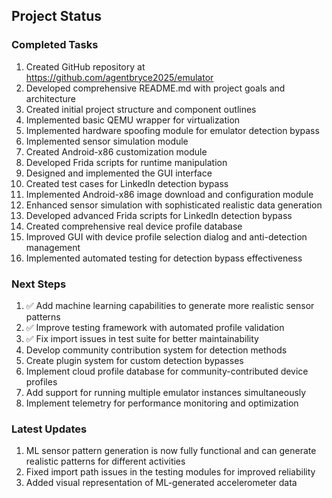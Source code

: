 ## Project Status
### Completed Tasks
1. Created GitHub repository at https://github.com/agentbryce2025/emulator
2. Developed comprehensive README.md with project goals and architecture
3. Created initial project structure and component outlines
4. Implemented basic QEMU wrapper for virtualization
5. Implemented hardware spoofing module for emulator detection bypass
6. Implemented sensor simulation module
7. Created Android-x86 customization module
8. Developed Frida scripts for runtime manipulation
9. Designed and implemented the GUI interface
10. Created test cases for LinkedIn detection bypass
11. Implemented Android-x86 image download and configuration module
12. Enhanced sensor simulation with sophisticated realistic data generation
13. Developed advanced Frida scripts for LinkedIn detection bypass
14. Created comprehensive real device profile database
15. Improved GUI with device profile selection dialog and anti-detection management
16. Implemented automated testing for detection bypass effectiveness

### Next Steps
1. ✅ Add machine learning capabilities to generate more realistic sensor patterns
2. ✅ Improve testing framework with automated profile validation
3. ✅ Fix import issues in test suite for better maintainability
4. Develop community contribution system for detection methods
5. Create plugin system for custom detection bypasses
6. Implement cloud profile database for community-contributed device profiles
7. Add support for running multiple emulator instances simultaneously
8. Implement telemetry for performance monitoring and optimization

### Latest Updates
1. ML sensor pattern generation is now fully functional and can generate realistic patterns for different activities
2. Fixed import path issues in the testing modules for improved reliability
3. Added visual representation of ML-generated accelerometer data
